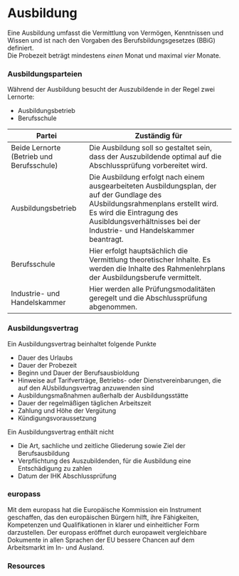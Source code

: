 # Ausbildung

Eine Ausbildung umfasst die Vermittlung von Vermögen, Kenntnissen und Wissen
und ist nach den Vorgaben des Berufsbildungsgesetzes (BBiG) definiert.  
Die Probezeit beträgt mindestens *einen* Monat und maximal *vier* Monate.

### Ausbildungsparteien

Während der Ausbildung besucht der Auszubildende in der Regel zwei Lernorte:

* Ausbildungsbetrieb
* Berufsschule

Partei | Zuständig für
--- | ---
Beide Lernorte (Betrieb und Berufsschule) | Die Ausbildung soll so gestaltet sein, dass der Auszubildende optimal auf die Abschlussprüfung vorbereitet wird.
Ausbildungsbetrieb | Die Ausbildung erfolgt nach einem ausgearbeiteten Ausbildungsplan, der auf der Gundlage des AUsbildungsrahmenplans erstellt wird. Es wird die Eintragung des Ausibldungsverhältnisses bei der Industrie- und Handelskammer beantragt.
Berufsschule | Hier erfolgt hauptsächlich die Vermittlung theoretischer Inhalte. Es werden die Inhalte des Rahmenlehrplans der Ausbildungsberufe vermittelt.
Industrie- und Handelskammer | Hier werden alle Prüfungsmodalitäten geregelt und die Abschlussprüfung abgenommen.

### Ausbildungsvertrag

Ein Ausbildungsvertrag beinhaltet folgende Punkte

* Dauer des Urlaubs
* Dauer der Probezeit
* Beginn und Dauer der Berufsausbioldung
* Hinweise auf Tarifverträge, Betriebs- oder Dienstvereinbarungen, die auf den AUsbildungsvertrag anzuwenden sind
* Ausbildungsmaßnahmen außerhalb der Ausbildungsstätte
* Dauer der regelmäßigen täglichen Arbeitszeit
* Zahlung und Höhe der Vergütung
* Kündigungsvoraussetzung

Ein Ausbildungsvertrag enthält nicht

* Die Art, sachliche und zeitliche Gliederung sowie Ziel der Berufsausbildung
* Verpflichtung des Auszubildenden, für die Ausbildung eine Entschädigung zu zahlen
* Datum der IHK Abschlussprüfung

### europass

Mit dem europass hat die Europäische Kommission ein Instrument geschaffen, das den
europäischen Bürgern hilft, ihre Fähigkeiten, Kompetenzen und Qualifikationen in klarer und
einheitlicher Form darzustellen. Der europass eröffnet durch europaweit vergleichbare Dokumente in allen Sprachen der EU 
bessere Chancen auf dem Arbeitsmarkt im In- und Ausland.

### Resources
